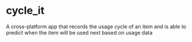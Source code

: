 # cycle_it

A cross-platform app that records the usage cycle of an item and is able to predict when the item will be used next based on usage data

